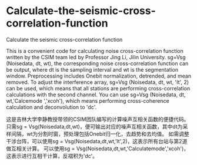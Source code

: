 # Calculate-the-seismic-cross-correlation-function
Calculate the seismic cross-correlation function

This is a convenient code for calculating noise cross-correlation function written by the CSIM team led by Professor Jing Li, Jilin University.
sg=Vsg (Noisedata, dt, wt), the corresponding noise cross-correlation function can be output, where dt is the sampling interval and wt is the segmentation window. Preprocessing includes Onebit normalization, detrended, and mean removed.
To adjust the interference array, sg=Vsg (Noisedata, dt, wt, 'It', 2) can be used, which means that all stations are performing cross-correlation calculations with the second channel.
You can use sg=Vsg (Noisedata, dt, wt,'Calcemode ','xcoh'), which means performing cross-coherence calculation and deconvolution to 'dc'.

这是吉林大学李静教授带领的CSIM团队编写的计算噪声互相关函数的便捷代码。
只需sg = Vsg(Noisedata,dt,wt)，便可输出对应的噪声互相关函数，其中dt为采样间隔，wt为分割时窗，预处理包括Onebit归一化，去趋势和去均值。
如需调整干涉台阵，可以使用sg = Vsg(Noisedata,dt,wt,'It',2)，这表示所有台站与第2道做互相关计算。
可以使用sg = Vsg(Noisedata,dt,wt,'Calculatemode','xcoh')，这表示进行互相干计算，反褶积为'dc'。
